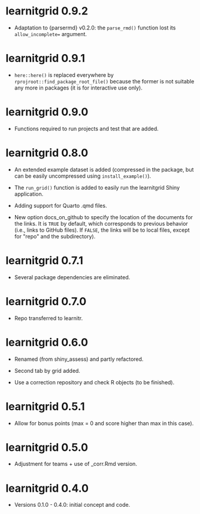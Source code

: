 # learnitgrid 0.9.2

-   Adaptation to {parsermd} v0.2.0: the `parse_rmd()` function lost its `allow_incomplete=` argument.

# learnitgrid 0.9.1

-   `here::here()` is replaced everywhere by `rprojroot::find_package_root_file()` because the former is not suitable any more in packages (it is for interactive use only).

# learnitgrid 0.9.0

-   Functions required to run projects and test that are added.

# learnitgrid 0.8.0

-   An extended example dataset is added (compressed in the package, but can be easily uncompressed using `install_example()`).

-    The `run_grid()` function is added to easily run the learnitgrid Shiny application.

-   Adding support for Quarto .qmd files.

-   New option docs_on_github to specify the location of the documents for the links. It is `TRUE` by default, which corresponds to previous behavior (i.e., links to GitHub files). If `FALSE`, the links will be to local files, except for "repo" and the subdirectory). 

# learnitgrid 0.7.1

-   Several package dependencies are eliminated.

# learnitgrid 0.7.0

-   Repo transferred to learnitr.

# learnitgrid 0.6.0

-   Renamed (from shiny_assess) and partly refactored.

-   Second tab by grid added.

-   Use a correction repository and check R objects (to be finished).

# learnitgrid 0.5.1

-   Allow for bonus points (max = 0 and score higher than max in this case).

# learnitgrid 0.5.0

-   Adjustment for teams + use of _corr.Rmd version.

# learnitgrid 0.4.0

-   Versions 0.1.0 - 0.4.0: initial concept and code.

